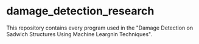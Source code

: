 # damage_detection_research
This repository contains every program used in the "Damage Detection on Sadwich Structures Using Machine Leargnin Techniques".

